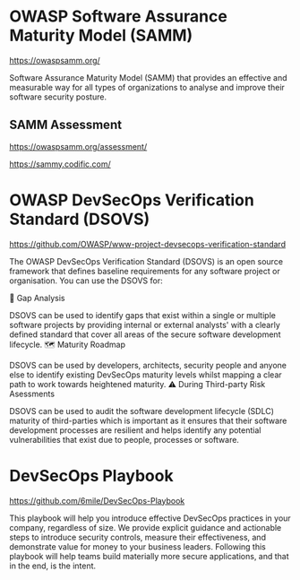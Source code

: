 # OWASP Software Assurance Maturity Model (SAMM)
https://owaspsamm.org/

Software Assurance Maturity Model (SAMM) that provides an effective and measurable way for all types of organizations to analyse and improve their software security posture.

## SAMM Assessment

https://owaspsamm.org/assessment/

https://sammy.codific.com/

# OWASP DevSecOps Verification Standard (DSOVS)
https://github.com/OWASP/www-project-devsecops-verification-standard

The OWASP DevSecOps Verification Standard (DSOVS) is an open source framework that defines baseline requirements for any software project or organisation. You can use the DSOVS for:

🧐 Gap Analysis

DSOVS can be used to identify gaps that exist within a single or multiple software projects by providing internal or external analysts' with a clearly defined standard that cover all areas of the secure software development lifecycle.
🗺️ Maturity Roadmap

DSOVS can be used by developers, architects, security people and anyone else to identify existing DevSecOps maturity levels whilst mapping a clear path to work towards heightened maturity.
⚠️ During Third-party Risk Asessments

DSOVS can be used to audit the software development lifecycle (SDLC) maturity of third-parties which is important as it ensures that their software development processes are resilient and helps identify any potential vulnerabilities that exist due to people, processes or software.

# DevSecOps Playbook

https://github.com/6mile/DevSecOps-Playbook

This playbook will help you introduce effective DevSecOps practices in your company, regardless of size. We provide explicit guidance and actionable steps to introduce security controls, measure their effectiveness, and demonstrate value for money to your business leaders. Following this playbook will help teams build materially more secure applications, and that in the end, is the intent.